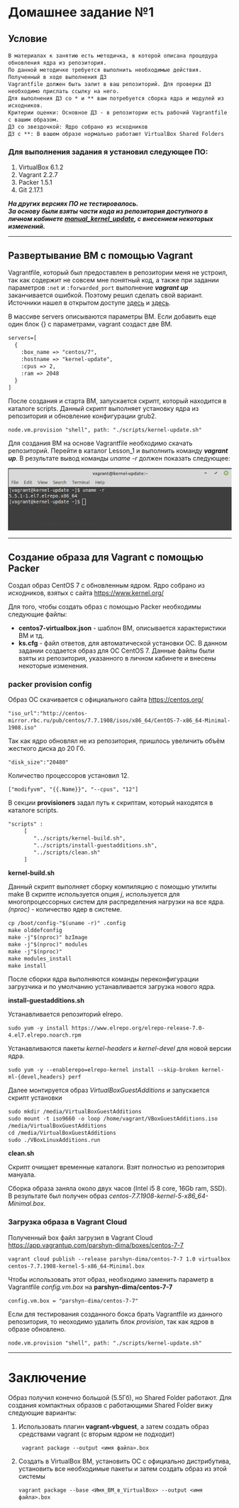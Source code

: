 # Домашнее задание №1
## Условие
    В материалах к занятию есть методичка, в которой описана процедура обновления ядра из репозитория. 
    По данной методичке требуется выполнить необходимые действия. Полученный в ходе выполнения ДЗ 
    Vagrantfile должен быть залит в ваш репозиторий. Для проверки ДЗ необходимо прислать ссылку на него.
    Для выполнения ДЗ со * и ** вам потребуется сборка ядра и модулей из исходников.
    Критерии оценки: Основное ДЗ - в репозитории есть рабочий Vagrantfile с вашим образом.
    ДЗ со звездочкой: Ядро собрано из исходников
    ДЗ с **: В вашем образе нормально работают VirtualBox Shared Folders
    
### Для выполнения задания я установил следующее ПО:
1.  VirtualBox 6.1.2
2.  Vagrant 2.2.7
3.  Packer 1.5.1
4.  Git 2.17.1

***На других версиях ПО не тестировалось.***<br/>
***За основу были взяты части кода из репозитория доступного в личном кабинете [manual_kernel_update](https://github.com/dmitry-lyutenko/manual_kernel_update), с внесением некоторых изменений.***

***

## Развертывание ВМ с помощью Vagrant

Vagrantfile, который был предоставлен в репозитории меня не устроил, так как содержит не совсем мне понятный код,
а также при задании параметров `:net` и `:forwarded_port` выполнение ***vagrant up*** заканчивается ошибкой.
Поэтому решил сделать свой вариант. Источники нашел в открытом доступе [здесь](http://sysadm.pp.ua/linux/sistemy-virtualizacii/vagrantfile.html) и [здесь](https://github.com/erlong15/otus-linux/blob/master/Vagrantfile).

В массиве servers описываются параметры ВМ. Если добавить еще один блок {} с параметрами, vagrant создаст две ВМ.

    servers=[
      {
        :box_name => "centos/7",
        :hostname => "kernel-update",
        :cpus => 2,
        :ram => 2048
      }
    ]

После создания и старта ВМ, запускается скрипт, который находится в каталоге scripts. Данный скрипт выполняет установку ядра из репозитория и обновление конфигурации grub2.

    node.vm.provision "shell", path: "./scripts/kernel-update.sh"

Для создания ВМ на основе Vagrantfile необходимо скачать репозиторий. Перейти в каталог Lesson_1 и выполнить команду ***vagrant up***.
В результате вывод команды *uname -r* должен показать следующее:

![result vagrant](https://github.com/parshyn-dima/screens/blob/master/lesson01/vagrant-result.png)

***

## Создание образа для Vagrant с помощью Packer

Создал образ CentOS 7 с обновленным ядром. Ядро собрано из исходников, взятых с сайта https://www.kernel.org/

Для того, чтобы создать образ с помощью Packer необходимы следующие файлы:
* **centos7-virtualbox.json** - шаблон ВМ, описывается характеристики ВМ и тд.
* **ks.cfg** - файл ответов, для автоматической установки ОС. В данном задании создается образ для ОС CentOS 7.
Данные файлы были взяты из репозитория, указанного в личном кабинете и внесены некоторые изменения.

### packer provision config
Образ ОС скачивается с официального сайта https://centos.org/

    "iso_url":"http://centos-mirror.rbc.ru/pub/centos/7.7.1908/isos/x86_64/CentOS-7-x86_64-Minimal-1908.iso"
    
Так как ядро обновлял не из репозитория, пришлось увеличить объём жесткого диска до 20 Гб.

    "disk_size":"20480"
    
Количество процессоров установил 12.

    ["modifyvm", "{{.Name}}", "--cpus", "12"]
    
В секции **provisioners** задал путь к скриптам, который находятся в каталоге scripts.

    "scripts" :
         [
            "../scripts/kernel-build.sh",
            "../scripts/install-guestadditions.sh",
            "../scripts/clean.sh"
         ]

**kernel-build.sh**

Данный скрипт выполняет сборку компиляцию с помощью утилиты make
В скрипте используется опция *j*, используется для многопроцессорных систем для распределения нагрузки на все ядра. *(nproc)* - количество ядер в системе.

    cp /boot/config-"$(uname -r)" .config
    make olddefconfig
    make -j"$(nproc)" bzImage
    make -j"$(nproc)" modules
    make -j"$(nproc)"
    make modules_install
    make install
    
После сборки ядра выполняются команды переконфигурации загрузчика и по умолчанию устанавливается загрузка нового ядра.

**install-guestadditions.sh**

Устанавливается репозиторий elrepo.

    sudo yum -y install https://www.elrepo.org/elrepo-release-7.0-4.el7.elrepo.noarch.rpm
    
Устанавливаются пакеты *kernel-headers* и *kernel-devel* для новой версии ядра.

    sudo yum -y --enablerepo=elrepo-kernel install --skip-broken kernel-ml-{devel,headers} perf
    
Далее монтируется образ *VirtualBoxGuestAdditions* и запускается скрипт установки

    sudo mkdir /media/VirtualBoxGuestAdditions
    sudo mount -t iso9660 -o loop /home/vagrant/VBoxGuestAdditions.iso /media/VirtualBoxGuestAdditions
    cd /media/VirtualBoxGuestAdditions
    sudo ./VBoxLinuxAdditions.run
    
**clean.sh**

Скрипт очищает временные каталоги. Взят полностью из репозитория мануала.

Сборка образа заняла около двух часов (Intel i5 8 core, 16Gb ram, SSD). В результате был получен образ *centos-7.7.1908-kernel-5-x86_64-Minimal.box*.

### Загрузка образа в Vagrant Cloud

Полученный box файл загрузил в Vagrant Cloud https://app.vagrantup.com/parshyn-dima/boxes/centos-7-7

    vagrant cloud publish --release parshyn-dima/centos-7-7 1.0 virtualbox centos-7.7.1908-kernel-5-x86_64-Minimal.box

Чтобы использовать этот образ, необходимо заменить параметр в Vagrantfile *config.vm.box* на **parshyn-dima/centos-7-7**

    config.vm.box = "parshyn-dima/centos-7-7"

Если для тестирования созданного бокса брать Vagrantfile из данного репозитория, то неоходимо удалить блок *provision*, так как ядров в образе обновлено.

    node.vm.provision "shell", path: "./scripts/kernel-update.sh"

***

# Заключение
Образ получил конечно большой (5.5Гб), но Shared Folder работают. 
Для создания компактных образов с работающими Shared Folder вижу следующие варианты:
1. Использовать плагин **vagrant-vbguest**, а затем создать образ средствами vagrant (с вторым ядром не подходит)

        vagrant package --output <имя файла>.box

2. Создать в VirtualBox ВМ, установить ОС с официально дистрибутива, установить все необходимые пакеты и затем создать образ из этой системы

       vagrant package --base <Имя_ВМ_в_VirtualBox> --output <имя файла>.box
